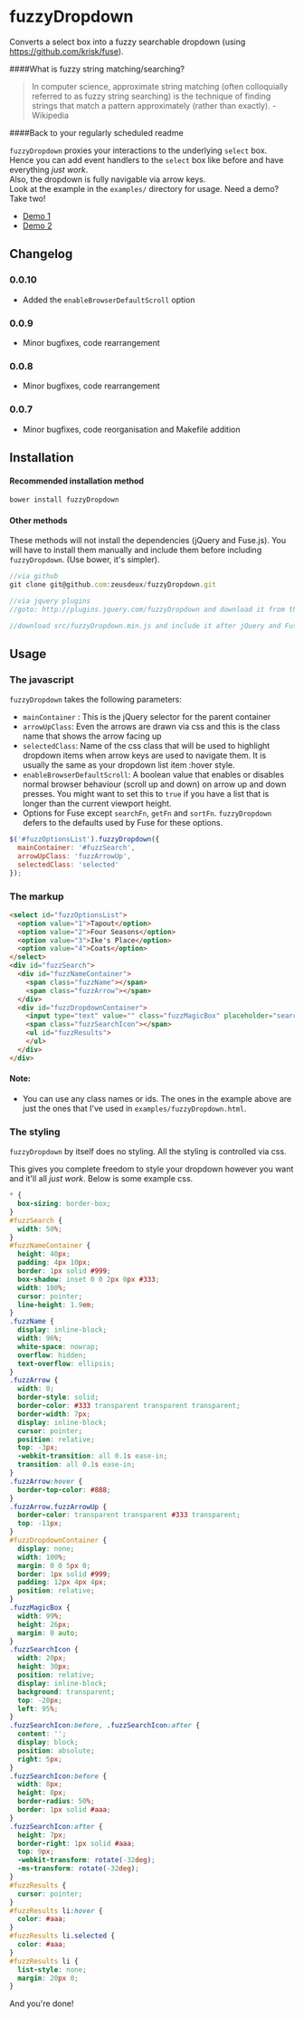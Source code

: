fuzzyDropdown
=============

Converts a select box into a fuzzy searchable dropdown (using https://github.com/krisk/fuse).   

####What is fuzzy string matching/searching?

> In computer science, approximate string matching (often colloquially referred to as fuzzy string searching)
> is the technique of finding strings that match a pattern approximately (rather than exactly). - Wikipedia   

####Back to your regularly scheduled readme

`fuzzyDropdown` proxies your interactions to the underlying `select` box.   
Hence you can add event handlers to the `select` box like before and have everything *just work*.   
Also, the dropdown is fully navigable via arrow keys.   
Look at the example in the `examples/` directory for usage.
Need a demo? Take two!

- [Demo 1](http://experiments.muditameta.com/fuzzyDropdown/)
- [Demo 2](http://experiments.muditameta.com/fuzzyDropdown2/)

## Changelog

### 0.0.10
- Added the `enableBrowserDefaultScroll` option

### 0.0.9
- Minor bugfixes, code rearrangement

### 0.0.8
- Minor bugfixes, code rearrangement

### 0.0.7
- Minor bugfixes, code reorganisation and Makefile addition

## Installation

#### Recommended installation method

```javascript
bower install fuzzyDropdown
```

#### Other methods

These methods will not install the dependencies (jQuery and Fuse.js). You will have to install them manually and include them before including `fuzzyDropdown`. (Use bower, it's simpler).

```javascript
//via github
git clone git@github.com:zeusdeux/fuzzyDropdown.git

//via jquery plugins
//goto: http://plugins.jquery.com/fuzzyDropdown and download it from there.

//download src/fuzzyDropdown.min.js and include it after jQuery and Fuse in your markup
```

## Usage

### The javascript

`fuzzyDropdown` takes the following parameters:

- `mainContainer` : This is the jQuery selector for the parent container
- `arrowUpClass`: Even the arrows are drawn via css and this is the class name that shows the arrow facing up
- `selectedClass`: Name of the css class that will be used to highlight dropdown items when arrow keys are used to navigate them. It is usually the same as your dropdown list item :hover style.
- `enableBrowserDefaultScroll`: A boolean value that enables or disables normal browser behaviour (scroll up and down) on arrow up and down presses. You might want to set this to `true` if you have a list that is longer than the current viewport height.
- Options for Fuse except `searchFn`, `getFn` and `sortFn`. `fuzzyDropdown` defers to the defaults used by Fuse for these options.

```javascript
$('#fuzzOptionsList').fuzzyDropdown({
  mainContainer: '#fuzzSearch',
  arrowUpClass: 'fuzzArrowUp',
  selectedClass: 'selected'
});
```

### The markup

```html
<select id="fuzzOptionsList">
  <option value="1">Tapout</option>
  <option value="2">Four Seasons</option>
  <option value="3">Ike's Place</option>
  <option value="4">Coats</option>
</select>
<div id="fuzzSearch">
  <div id="fuzzNameContainer">
    <span class="fuzzName"></span>
    <span class="fuzzArrow"></span>
  </div>
  <div id="fuzzDropdownContainer">
    <input type="text" value="" class="fuzzMagicBox" placeholder="search.." />
    <span class="fuzzSearchIcon"></span>
    <ul id="fuzzResults">
    </ul>
  </div>
</div>
```

#### Note:

- You can use any class names or ids. The ones in the example above are just the ones that I've used in `examples/fuzzyDropdown.html`.

### The styling

`fuzzyDropdown` by itself does no styling. All the styling is controlled via css.

This gives you complete freedom to style your dropdown however you want and it'll all *just work*. Below is some example css.

```css
* {
  box-sizing: border-box;
}
#fuzzSearch {
  width: 50%;
}
#fuzzNameContainer {
  height: 40px;
  padding: 4px 10px;
  border: 1px solid #999;
  box-shadow: inset 0 0 2px 0px #333;
  width: 100%;
  cursor: pointer;
  line-height: 1.9em;
}
.fuzzName {
  display: inline-block;
  width: 96%;
  white-space: nowrap;
  overflow: hidden;
  text-overflow: ellipsis;
}
.fuzzArrow {
  width: 0;
  border-style: solid;
  border-color: #333 transparent transparent transparent;
  border-width: 7px;
  display: inline-block;
  cursor: pointer;
  position: relative;
  top: -3px;
  -webkit-transition: all 0.1s ease-in;
  transition: all 0.1s ease-in;
}
.fuzzArrow:hover {
  border-top-color: #888;
}
.fuzzArrow.fuzzArrowUp {
  border-color: transparent transparent #333 transparent;
  top: -11px;
}
#fuzzDropdownContainer {
  display: none;
  width: 100%;
  margin: 0 0 5px 0;
  border: 1px solid #999;
  padding: 12px 4px 4px;
  position: relative;
}
.fuzzMagicBox {
  width: 99%;
  height: 26px;
  margin: 0 auto;
}
.fuzzSearchIcon {
  width: 20px;
  height: 30px;
  position: relative;
  display: inline-block;
  background: transparent;
  top: -20px;
  left: 95%;
}
.fuzzSearchIcon:before, .fuzzSearchIcon:after {
  content: '';
  display: block;
  position: absolute;
  right: 5px;
}
.fuzzSearchIcon:before {
  width: 8px;
  height: 8px;
  border-radius: 50%;
  border: 1px solid #aaa;
}
.fuzzSearchIcon:after {
  height: 7px;
  border-right: 1px solid #aaa;
  top: 9px;
  -webkit-transform: rotate(-32deg);
  -ms-transform: rotate(-32deg);
}
#fuzzResults {
  cursor: pointer;
}
#fuzzResults li:hover {
  color: #aaa;
}
#fuzzResults li.selected {
  color: #aaa;
}
#fuzzResults li {
  list-style: none;
  margin: 20px 0;
}
```

And you're done!
